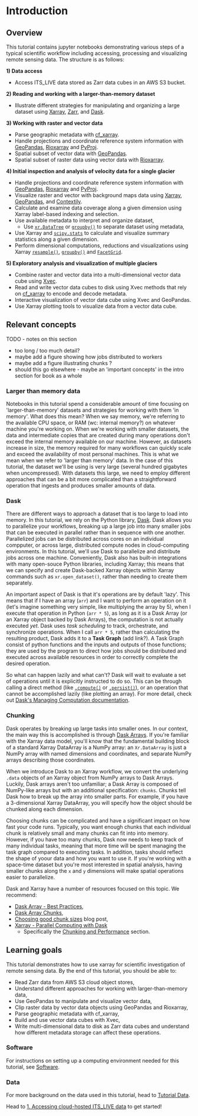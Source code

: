# Introduction

## Overview

This tutorial contains jupyter notebooks demonstrating various steps of a typical scientific workflow including accessing, processing and visualizing remote sensing data. The structure is as follows:

**1) Data access**  
- Access ITS_LIVE data stored as Zarr data cubes in an AWS S3 bucket.  

**2) Reading and working with a larger-than-memory dataset**  
- Illustrate different strategies for manipulating and organizing a large dataset using [Xarray](https://docs.xarray.dev/en/stable/), [Zarr](https://zarr.dev/), and [Dask](https://www.dask.org/). 

**3) Working with raster and vector data**  
- Parse geographic metadata with [cf_xarray](https://cf-xarray.readthedocs.io/en/latest/).  
- Handle projections and coordinate reference system information with [GeoPandas](https://geopandas.org/en/stable/), [Rioxarray](https://corteva.github.io/rioxarray/stable/index.html) and [PyProj](https://pyproj4.github.io/pyproj/stable/).  
- Spatial subset of vector data with [GeoPandas](https://geopandas.org/en/stable/).    
- Spatial subset of raster data using vector data with [Rioxarray](https://corteva.github.io/rioxarray/stable/index.html).  

**4) Initial inspection and analysis of velocity data for a single glacier**
- Handle projections and coordinate reference system information with [GeoPandas](https://geopandas.org/en/stable/), [Rioxarray](https://corteva.github.io/rioxarray/stable/index.html) and [PyProj](https://pyproj4.github.io/pyproj/stable/).  
- Visualize raster and vector with background maps data using [Xarray](https://docs.xarray.dev/en/stable/), [GeoPandas](https://geopandas.org/en/stable/), and [Contextily](https://contextily.readthedocs.io/en/latest/).  
- Calculate and examine data coverage along a given dimension using Xarray label-based indexing and selection.  
- Use available metadata to interpret and organize dataset,  
     - Use [`xr.DataTree`](https://xarray-datatree.readthedocs.io/en/latest/data-structures.html) or [`groupby()`](https://docs.xarray.dev/en/stable/user-guide/groupby.html) to separate dataset using metadata,  
- Use Xarray and [`scipy.stats`](https://docs.scipy.org/doc/scipy/reference/stats.html) to calculate and visualize summary statistics along a given dimension.  
- Perform dimensional computations, reductions and visualizations using Xarray [`resample()`](https://docs.xarray.dev/en/stable/generated/xarray.Dataset.resample.html), [`groupby()`](https://docs.xarray.dev/en/stable/user-guide/groupby.html) and [`FacetGrid`](https://docs.xarray.dev/en/latest/generated/xarray.plot.FacetGrid.html).  

**5) Exploratory analysis and visualization of multiple glaciers**
- Combine raster and vector data into a multi-dimensional vector data cube using [Xvec](https://xvec.readthedocs.io/).  
- Read and write vector data cubes to disk using Xvec methods that rely on [cf_xarray](https://cf-xarray.readthedocs.io/en/latest/) to encode and decode metadata.  
- Interactive  visualization of vector data cube using Xvec and GeoPandas.  
- Use Xarray plotting tools to visualize data from a vector data cube.  

## Relevant concepts

TODO - notes on this section
- too long / too much detail?
- maybe add a figure showing how jobs distributed to workers
- maybe add a figure illustrating chunks ? 
- should this go elsewhere - maybe an 'important concepts' in the intro section for book as a whole

### Larger than memory data
Notebooks in this tutorial spend a considerable amount of time focusing on 'larger-than-memory' datasets and strategies for working with them 'in memory'. What does this mean? When we say memory, we're referring to the available CPU space, or RAM (wc: internal memory?) on whatever machine you're working on. When we're working with smaller datasets, the data and intermediate copies that are created during many operations don't exceed the internal memory available on our machine. However, as datasets increase in size, the memory required for many workflows can quickly scale and exceed the availability of most personal machines. This is what we mean when we refer to 'larger than memory' data. In the case of this tutorial, the dataset we'll be using is very large (several hundred gigabytes when uncompressed). With datasets this large, we need to employ different approaches that can be a bit more complicated than a straightforward operation that ingests and produces smaller amounts of data. 

### Dask
There are different ways to approach a dataset that is too large to load into memory. In this tutorial, we rely on the Python library, [Dask](https://www.dask.org/). Dask allows you to parallelize your workflows, breaking up a large job into many smaller jobs that can be executed in parallel rather than in sequence with one another. Parallelized jobs can be distributed across cores on an individual compputer, or across large, distributed compute nodes in cloud-computing environments. In this tutorial, we'll use Dask to parallelize and distribute jobs across one machine. Conveniently, Dask also has built-in integrations with many open-souce Python libraries, including Xarray; this means that we can specify and create Dask-backed Xarray objects within Xarray commands such as `xr.open_dataset()`, rather than needing to create them separately. 

An important aspect of Dask is that it's operations are by default 'lazy'. This means that if I have an array (`arr`) and I want to perform an operation on it (let's imagine something very simple, like multiplying the array by 5), when I execute that operation in Python (`arr * 5`), as long as it is a Dask Array (or an Xarray object backed by Dask Arrays), the computation is not actually executed *yet*. Dask uses *task scheduling* to track, orchestrate, and synchronize operations. When I call `arr * 5`, rather than calculating the resulting product, Dask adds it to a **Task Graph** (add link?). A Task Graph consist of python functions and the inputs and outputs of those functions; they are used by the program to direct how jobs should be distributed and executed across available resources in order to correctly complete the desired operation. 

So what can happen lazily and what can't? Dask will wait to evaluate a set of operations until it is explicitly instructed to do so. This can be through calling a direct method (like [`.compute()`](https://docs.dask.org/en/stable/generated/dask.dataframe.DataFrame.compute.html) or [`.persist()`](https://docs.dask.org/en/latest/generated/dask.dataframe.DataFrame.persist.html)), or an operation that cannot be accomplished lazily (like plotting an array). For more detail, check out [Dask's Managing Computation documentation](https://distributed.dask.org/en/stable/manage-computation.html).

### Chunking
Dask operates by breaking up large tasks into smaller ones. In our context, the main way this is accomplished is through [Dask Arrays](https://docs.dask.org/en/latest/array.html). If you're familiar with the Xarray data model, you'll know that the fundamental building block of a standard Xarray DataArray is a NumPy array: an `Xr.DataArray` is just a NumPy array with named dimensions and coordinates, and separate NumPy arrays describing those coordinates. 

When we introduce Dask to an Xarray workflow, we convert the underlying `.data` objects of an Xarray object from NumPy arrays to Dask Arrays. Luckily, Dask arrays aren't too unfamiliar; a Dask Array is composed of NumPy-like arrays but with an additional specification: `chunks`. Chunks tell Dask how to break up the array into smaller parts. For example, if you have a 3-dimensional Xarray DataArray, you will specify how the object should be chunked along each dimension. 

Choosing chunks can be complicated and have a significant impact on how fast your code runs. Typically, you want enough chunks that each individual chunk is relatively small and many chunks can fit into into memory. However, if you have too many chunks, Dask now needs to keep track of many individual tasks, meaning that more time will be spent managing the task graph compared to executing tasks. In addition, tasks should reflect the shape of yoour data and how you want to use it. If you're working with a space-time dataset but you're most interested in spatial analysis, having smaller chunks along the `x` and `y` dimensions will make spatial operations easier to parallelize. 

Dask and Xarray have a number of resources focused on this topic. We recommend:
- [Dask Array - Best Practices](https://docs.dask.org/en/latest/array-best-practices.html),   
- [Dask Array Chunks](https://docs.dask.org/en/stable/array-chunks.html),  
- [Choosing good chunk sizes](https://blog.dask.org/2021/11/02/choosing-dask-chunk-sizes) blog post,  
- [Xarray - Parallel Computing with Dask](https://docs.xarray.dev/en/stable/user-guide/dask.html)
    - Specifically the [Chunking and Performance](https://docs.xarray.dev/en/stable/user-guide/dask.html#chunking-and-performance) section.

## Learning goals

This tutorial demonstrates how to use xarray for scientific investigation of remote sensing data. By the end of this tutorial, you should be able to:

- Read Zarr data from AWS S3 cloud object stores,  
- Understand different approaches for working with larger-than-memory data,  
- Use GeoPandas to manipulate and visualize vector data,  
- Clip raster data by vector data objects using GeoPandas and Rioxarray,  
- Parse geographic metadata with cf_xarray,  
- Build and use vector data cubes with Xvec,   
- Write multi-dimensional data to disk as Zarr data cubes and understand how different metadata storage can affect these operations.  

### Software

For instructions on setting up a computing environment needed for this tutorial, see [Software](../intro/software.md).

### Data

For more background on the data used in this tutorial, head to [Tutorial Data](../background/tutorial_data.md).

Head to [1. Accessing cloud-hosted ITS_LIVE data](1_accessing_itslive_s3_data.ipynb) to get started! 
